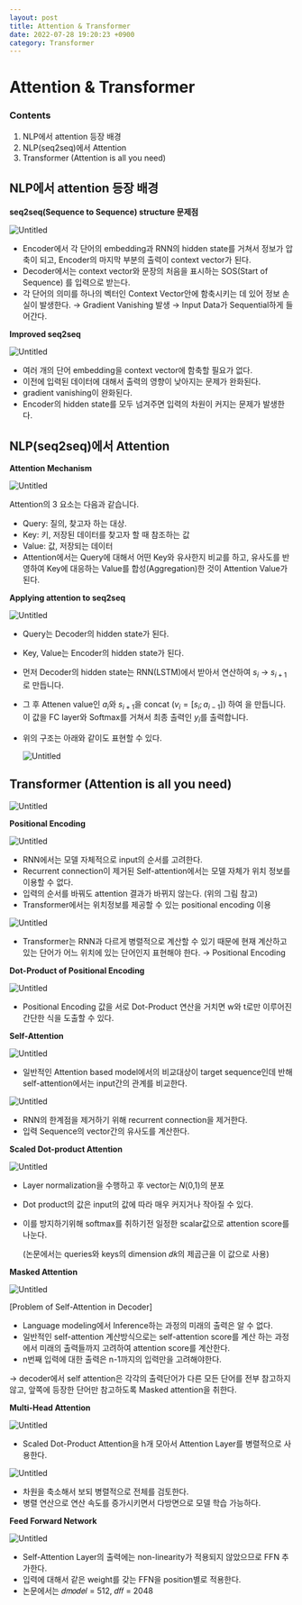 ```yaml
---
layout: post
title: Attention & Transformer
date: 2022-07-28 19:20:23 +0900
category: Transformer
---
```

# Attention & Transformer

### Contents

1. NLP에서 attention 등장 배경
2. NLP(seq2seq)에서 Attention
3. Transformer (Attention is all you need)

## NLP에서 attention 등장 배경

**seq2seq(Sequence to Sequence) structure 문제점**

![Untitled](/public/img/attention_transformer/Transformer%20d14d3d6dad1b49e5a17ca695ee00c09b/Untitled.png)
- Encoder에서 각 단어의 embedding과 RNN의 hidden state를 거쳐서 정보가 압축이 되고, Encoder의 마지막 부분의 출력이 context vector가 된다.
- Decoder에서는 context vector와 문장의 처음을 표시하는 SOS(Start of Sequence) 를 입력으로 받는다.
- 각 단어의 의미를 하나의 벡터인 Context Vector안에 함축시키는 데 있어 정보 손실이 발생한다.
→ Gradient Vanishing 발생
→ Input Data가 Sequential하게 들어간다.

**Improved seq2seq**

![Untitled](/public/img/attention_transformer/Transformer%20d14d3d6dad1b49e5a17ca695ee00c09b/Untitled%201.png)

- 여러 개의 단어 embedding을 context vector에 함축할 필요가 없다.
- 이전에 입력된 데이터에 대해서 출력의 영향이 낮아지는 문제가 완화된다.
- gradient vanishing이 완화된다.
- Encoder의 hidden state를 모두 넘겨주면 입력의 차원이 커지는 문제가 발생한다.

## NLP(seq2seq)에서 Attention

**Attention Mechanism**

![Untitled](/public/img/attention_transformer/Transformer%20d14d3d6dad1b49e5a17ca695ee00c09b/Untitled%202.png)

Attention의 3 요소는 다음과 같습니다.

- Query: 질의, 찾고자 하는 대상.
- Key: 키, 저장된 데이터를 찾고자 할 때 참조하는 값
- Value: 값, 저장되는 데이터
- Attention에서는 Query에 대해서 어떤 Key와 유사한지 비교를 하고, 유사도를 반영하여 Key에 대응하는 Value를 합성(Aggregation)한 것이 Attention Value가 된다.

**Applying attention to seq2seq**

![Untitled](/public/img/attention_transformer/Transformer%20d14d3d6dad1b49e5a17ca695ee00c09b/Untitled%203.png)

- Query는 Decoder의 hidden state가 된다.
- Key, Value는 Encoder의 hidden state가 된다.
- 먼저 Decoder의 hidden state는 RNN(LSTM)에서 받아서 연산하여 $s_i$ → $s_{i+1}$로 만듭니다.
- 그 후 Attenen value인 $a_i$와 $s_{i+1}$을 concat ($v_i=[s_i;a_{i-1}]$) 하여 을 만듭니다. 이 값을 FC layer와 Softmax를 거쳐서 최종 출력인 $y_i$를 출력합니다.
- 위의 구조는 아래와 같이도 표현할 수 있다.
    
    ![Untitled](/public/img/attention_transformer/Transformer%20d14d3d6dad1b49e5a17ca695ee00c09b/Untitled%204.png)
    

## Transformer (Attention is all you need)

![Untitled](/public/img/attention_transformer/Transformer%20d14d3d6dad1b49e5a17ca695ee00c09b/Untitled%205.png)

**Positional Encoding**

![Untitled](/public/img/attention_transformer/Transformer%20d14d3d6dad1b49e5a17ca695ee00c09b/Untitled%206.png)

- RNN에서는 모델 자체적으로 input의 순서를 고려한다.
- Recurrent connection이 제거된 Self-attention에서는 모델 자체가 위치 정보를 이용할 수 없다.
- 입력의 순서를 바꿔도 attention 결과가 바뀌지 않는다. (위의 그림 참고)
- Transformer에서는 위치정보를 제공할 수 있는 positional encoding 이용

![Untitled](/public/img/attention_transformer/Transformer%20d14d3d6dad1b49e5a17ca695ee00c09b/Untitled%207.png)

- Transformer는 RNN과 다르게 병렬적으로 계산할 수 있기 때문에 현재 계산하고 있는 단어가 어느 위치에 있는 단어인지 표현해야 한다. → Positional Encoding

**Dot-Product of Positional Encoding**

![Untitled](/public/img/attention_transformer/Transformer%20d14d3d6dad1b49e5a17ca695ee00c09b/Untitled%208.png)

- Positional Encoding 값을 서로 Dot-Product 연산을 거치면 w와 t로만 이루어진 간단한 식을 도출할 수 있다.

**Self-Attention**

![Untitled](/public/img/attention_transformer/Transformer%20d14d3d6dad1b49e5a17ca695ee00c09b/Untitled%209.png)

- 일반적인 Attention based model에서의 비교대상이 target sequence인데 반해 self-attention에서는 input간의 관계를 비교한다.

![Untitled](/public/img/attention_transformer/Transformer%20d14d3d6dad1b49e5a17ca695ee00c09b/Untitled%2010.png)

- RNN의 한계점을 제거하기 위해 recurrent connection을 제거한다.
- 입력 Sequence의 vector간의 유사도를 계산한다.

**Scaled Dot-product Attention**

![Untitled](/public/img/attention_transformer/Transformer%20d14d3d6dad1b49e5a17ca695ee00c09b/Untitled%2011.png)

- Layer normalization을 수행하고 후 vector는 𝑁(0,1)의 분포
- Dot product의 값은 input의 값에 따라 매우 커지거나 작아질 수 있다.
- 이를 방지하기위해 softmax를 취하기전 일정한 scalar값으로 attention score를 나눈다.
    
    (논문에서는 queries와 keys의 dimension 𝑑𝑘의 제곱근을 이 값으로 사용)
    

**Masked Attention**

![Untitled](/public/img/attention_transformer/Transformer%20d14d3d6dad1b49e5a17ca695ee00c09b/Untitled%2012.png)

[Problem of Self-Attention in Decoder]

- Language modeling에서 Inference하는 과정의 미래의 출력은 알 수 없다.
- 일반적인 self-attention 계산방식으로는 self-attention score를 계산 하는 과정에서 미래의 출력들까지 고려하여 attention score를 계산한다.
- n번째 입력에 대한 출력은 n-1까지의 입력만을 고려해야한다.

→ decoder에서 self attention은 각각의 출력단어가 다른 모든 단어를 전부 참고하지 않고, 앞쪽에 등장한 단어만 참고하도록 Masked attention을 취한다.

**Multi-Head Attention**

![Untitled](/public/img/attention_transformer/Transformer%20d14d3d6dad1b49e5a17ca695ee00c09b/Untitled%2013.png)

- Scaled Dot-Product Attention을 h개 모아서 Attention Layer를 병렬적으로 사용한다.

![Untitled](/public/img/attention_transformer/Transformer%20d14d3d6dad1b49e5a17ca695ee00c09b/Untitled%2014.png)

- 차원을 축소해서 보되 병렬적으로 전체를 검토한다.
- 병렬 연산으로 연산 속도를 증가시키면서 다방면으로 모델 학습 가능하다.

**Feed Forward Network**

![Untitled](/public/img/attention_transformer/Transformer%20d14d3d6dad1b49e5a17ca695ee00c09b/Untitled%2015.png)

- Self-Attention Layer의 출력에는 non-linearity가 적용되지 않았으므로 FFN 추가한다.
- 입력에 대해서 같은 weight를 갖는 FFN을 position별로 적용한다.
- 논문에서는 𝑑𝑚𝑜𝑑𝑒𝑙 = 512, 𝑑𝑓𝑓 = 2048
